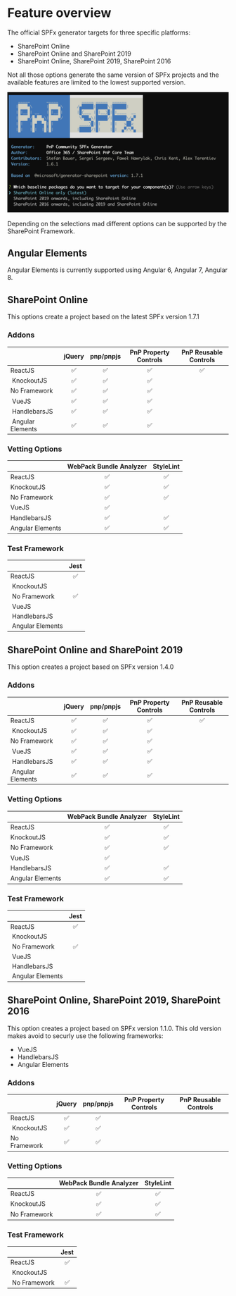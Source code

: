 # Feature overview

The official SPFx generator targets for three specific platforms:

* SharePoint Online
* SharePoint Online and SharePoint 2019
* SharePoint Online, SharePoint 2019, SharePoint 2016

Not all those options generate the same version of SPFx projects and the available features are limited to the lowest supported version.

![Target framework seletion](./assets/framework-selection-options.png)

Depending on the selections mad different options can be supported by the SharePoint Framework.

## Angular Elements

Angular Elements is currently supported using Angular 6, Angular 7, Angular 8.

## SharePoint Online

This options create a project based on the latest SPFx version 1.7.1

### Addons

| | jQuery | pnp/pnpjs | PnP Property Controls | PnP Reusable Controls |
|:-----|:-----:|:-----:|:-----:|:-----:|
| ReactJS|✅|✅|✅|✅|
| KnockoutJS|✅|✅|✅| 
| No Framework|✅|✅|✅| 
| VueJS|✅|✅|✅| 
| HandlebarsJS|✅|✅|✅| 
| Angular Elements|✅|✅|✅|

### Vetting Options

| | WebPack Bundle Analyzer | StyleLint 
|:-----|:-----:|:-----:|
|ReactJS|✅|✅|
|KnockoutJS|✅|✅|
|No Framework|✅|✅|
|VueJS|✅| |
|HandlebarsJS|✅|✅|
|Angular Elements|✅|✅|

### Test Framework

| |**Jest**|
|:-----|:-----:|
| ReactJS |✅|
| KnockoutJS| | 
| No Framework|✅|
| VueJS| |
| HandlebarsJS| |
| Angular Elements| |


## SharePoint Online and SharePoint 2019

This option creates a project based on SPFx version 1.4.0

### Addons

| | jQuery | pnp/pnpjs | PnP Property Controls | PnP Reusable Controls |
|:-----|:-----:|:-----:|:-----:|:-----:|
| ReactJS|✅|✅|✅|✅|
| KnockoutJS|✅|✅|✅| 
| No Framework|✅|✅|✅| 
| VueJS|✅|✅|✅| 
| HandlebarsJS|✅|✅|✅| 
| Angular Elements|✅|✅|✅|

### Vetting Options

| | WebPack Bundle Analyzer | StyleLint 
|:-----|:-----:|:-----:|
|ReactJS|✅|✅|
|KnockoutJS|✅|✅|
|No Framework|✅|✅|
|VueJS|✅| 
|HandlebarsJS|✅|✅|
|Angular Elements|✅|✅|

### Test Framework

| |**Jest**|
|:-----|:-----:|
| ReactJS |✅|
| KnockoutJS| | 
| No Framework|✅|
| VueJS| |
| HandlebarsJS| |
| Angular Elements| |

## SharePoint Online, SharePoint 2019, SharePoint 2016

This option creates a project based on SPFx version 1.1.0. This old version makes avoid to securly use the following frameworks:

* VueJS
* HandlebarsJS
* Angular Elements

### Addons

| | jQuery | pnp/pnpjs | PnP Property Controls | PnP Reusable Controls |
|:-----|:-----:|:-----:|:-----:|:-----:|
| ReactJS|✅|✅| | |
| KnockoutJS|✅|✅| | 
| No Framework|✅|✅| | 


### Vetting Options

| | WebPack Bundle Analyzer | StyleLint 
|:-----|:-----:|:-----:|
|ReactJS|✅|✅|
|KnockoutJS|✅|✅|
|No Framework|✅|✅|

### Test Framework

| |**Jest**|
|:-----|:-----:|
| ReactJS |✅|
| KnockoutJS| | 
| No Framework|✅|
